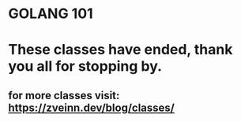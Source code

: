 # GOLANG 101

# These classes have ended, thank you all for stopping by.
## for more classes visit: https://zveinn.dev/blog/classes/
